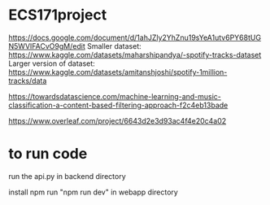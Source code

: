 # ECS171project

https://docs.google.com/document/d/1ahJZly2YhZnu19sYeA1utv6PY68tUGN5WVIFACvO9gM/edit
Smaller dataset: https://www.kaggle.com/datasets/maharshipandya/-spotify-tracks-dataset
Larger version of dataset: https://www.kaggle.com/datasets/amitanshjoshi/spotify-1million-tracks/data

https://towardsdatascience.com/machine-learning-and-music-classification-a-content-based-filtering-approach-f2c4eb13bade

https://www.overleaf.com/project/6643d2e3d93ac4f4e20c4a02

# to run code
run the api.py in backend directory

install npm
run "npm run dev" in webapp directory
